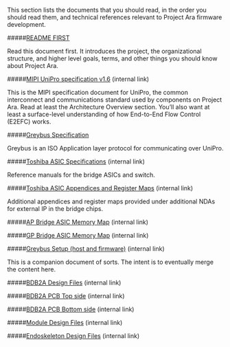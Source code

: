 This section lists the documents that you should read, in the order you
should read them, and technical references relevant to Project Ara
firmware development.

#####[README FIRST](README-FIRST) 

Read this document first. It introduces the project, the
organizational structure, and higher level goals, terms, and other
things you should know about Project Ara.

#####[MIPI UniPro specification v1.6](https://docs.google.com/a/projectara.com/file/d/0BxTh4XIogG2qbm1PaEo5M1ZES1U/edit) (internal link)

This is the MIPI specification document for UniPro, the common
interconnect and communications standard used by components on
Project Ara. Read at least the Architecture Overview section. You’ll
also want at least a surface-level understanding of how End-to-End
Flow Control (E2EFC) works.

#####[Greybus Specification](https://github.com/projectara/greybus-spec)

Greybus is an ISO Application layer protocol for communicating over UniPro. 

#####[Toshiba ASIC Specifications](https://drive.google.com/a/projectara.com/#folders/0B1SQVv2e-RqhelFZZlJSUHNKalU) (internal link)

Reference manuals for the bridge ASICs and switch.

#####[Toshiba ASIC Appendices and Register Maps](https://drive.google.com/a/projectara.com/#folders/0B3tKTEe428O9VFpaNXhpMllVck0) (internal link)

Additional appendices and register maps provided under additional
NDAs for external IP in the bridge chips.

#####[AP Bridge ASIC Memory Map](https://drive.google.com/a/projectara.com/file/d/0B9fTKK0YJnmKVFJyejdJbENGQlU/view?usp=sharing) (internal link)

#####[GP Bridge ASIC Memory Map](https://drive.google.com/a/projectara.com/file/d/0B9fTKK0YJnmKU3hGbUJwd3oySjA/view?usp=sharing) (internal link)

#####[Greybus Setup (host and firmware)](https://docs.google.com/a/leaflabs.com/document/d/1mmvcz_bhADz7dJLhx82rkQ-IyBXzlGAZreWN1AYbOlM) (internal link)

This is a companion document of sorts. The intent is to eventually merge the content here.

#####[BDB2A Design Files](https://drive.google.com/a/projectara.com/#folders/0BxXMItt824HDbVVfVG9jZ2NKcmc) (internal link)

#####[BDB2A PCB Top side](https://drive.google.com/open?id=0B_FzW0vpoLvqZ19rcHp2N05oRjQ&authuser=1) (internal link)

#####[BDB2A PCB Bottom side](https://drive.google.com/open?id=0B_FzW0vpoLvqQXZRTFRzZ21hdnc&authuser=1) (internal link)

#####[Module Design Files](https://drive.google.com/a/projectara.com/#folders/0BxXMItt824HDbVVfVG9jZ2NKcmc) (internal link)

#####[Endoskeleton Design Files](https://drive.google.com/a/projectara.com/#folders/0B6TIbF-G4yYtUmVoSVdVSmU2TFk) (internal link)
